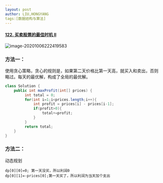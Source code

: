 ```yaml
---
layout: post
author: LIU,HONGYANG
tags:[数据结构与算法] 
---
```






#### [122. 买卖股票的最佳时机 II](https://leetcode-cn.com/problems/best-time-to-buy-and-sell-stock-ii/)



![image-20201006222419583](https://tva1.sinaimg.cn/large/007S8ZIlgy1gjfzbfcx8hj30rg0umdkq.jpg)



### 方法一：

使用贪心策略，贪心的规则是，如果第二天价格比第一天高，就买入和卖出，否则略过。每天的最优解，构成了全局的最优解。



```java
class Solution {
    public int maxProfit(int[] prices) {
         int total = 0;
         for(int i=1;i<prices.length;i++){
             int profit = prices[i] - prices[i-1];
             if(profit>0){
                 total+=profit;
             }
         }
         return total;
    }
}
```



### 方法二：

动态规划



```
dp[0][0]=0; 第一天没买，所以利润0
dp[0][1]=-prices[0];第一天买了，所以利润为当天加个支出
```





